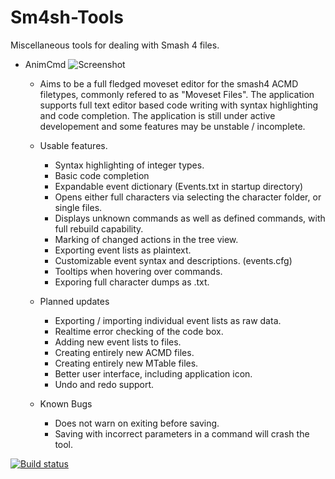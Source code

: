 Sm4sh-Tools
===========

Miscellaneous tools for dealing with Smash 4 files.

- AnimCmd
![Screenshot](http://i.imgur.com/jERDutV.png)
  - Aims to be a full fledged moveset editor for the smash4 ACMD filetypes, commonly refered to as "Moveset Files". The application supports full text editor based code writing with syntax highlighting and code completion. The application is still under active developement and some features may be unstable / incomplete.
  - Usable features.
    - Syntax highlighting of integer types.
    - Basic code completion
    - Expandable event dictionary (Events.txt in startup directory)
    - Opens either full characters via selecting the character folder, or single files.
    - Displays unknown commands as well as defined commands, with full rebuild capability.
    - Marking of changed actions in the tree view.
    - Exporting event lists as plaintext.
    - Customizable event syntax and descriptions. (events.cfg)
    - Tooltips when hovering over commands.
    - Exporing full character dumps as .txt.
    
  - Planned updates
    - Exporting / importing individual event lists as raw data.
    - Realtime error checking of the code box.
    - Adding new event lists to files.
    - Creating entirely new ACMD files.
    - Creating entirely new MTable files.
    - Better user interface, including application icon.
    - Undo and redo support.

  - Known Bugs
    - Does not warn on exiting before saving.
    - Saving with incorrect parameters in a command will crash the tool.

[![Build status](https://ci.appveyor.com/api/projects/status/e6q6vbdgjs4eoop5?svg=true)](https://ci.appveyor.com/project/Sammi-Husky/sm4sh-tools)
